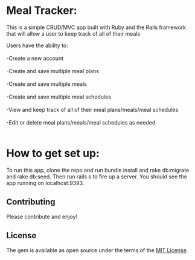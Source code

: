 # Meal Tracker:

This is a simple CRUD/MVC app built with Ruby and the Rails framework that will allow a user to keep track of all of their meals

Users have the ability to:
<br><br>
  -Create a new account<br><br>
  -Create and save multiple meal plans <br><br>
  -Create and save multiple meals <br><br>
  -Create and save multiple meal schedules <br><br>
  -View and keep track of all of their meal plans/meals/meal schedules <br><br>
  -Edit or delete meal plans/meals/meal schedules as needed<br><br>

# How to get set up:

To run this app, clone the repo and run bundle install and rake db:migrate and rake db:seed. Then run rails s to fire up a server. You should see the app running on localhost:9393.

## Contributing

Please contribute and enjoy!

## License

The gem is available as open source under the terms of the [MIT License](https://opensource.org/licenses/MIT).
